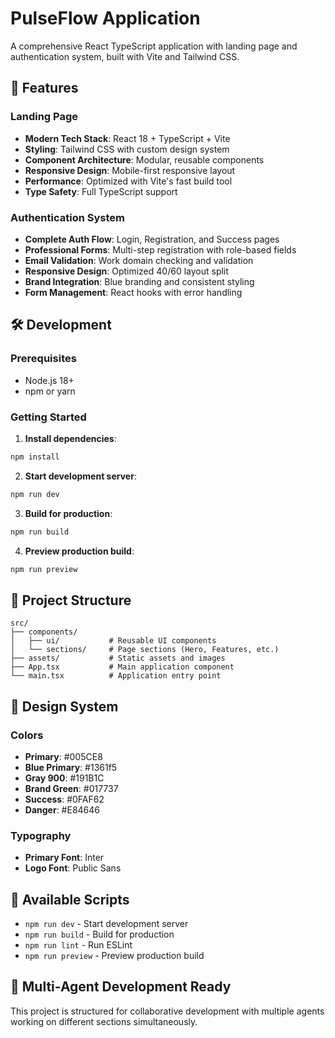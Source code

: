 # PulseFlow Application

A comprehensive React TypeScript application with landing page and authentication system, built with Vite and Tailwind CSS.

## 🚀 Features

### Landing Page
- **Modern Tech Stack**: React 18 + TypeScript + Vite
- **Styling**: Tailwind CSS with custom design system
- **Component Architecture**: Modular, reusable components
- **Responsive Design**: Mobile-first responsive layout
- **Performance**: Optimized with Vite's fast build tool
- **Type Safety**: Full TypeScript support

### Authentication System
- **Complete Auth Flow**: Login, Registration, and Success pages
- **Professional Forms**: Multi-step registration with role-based fields
- **Email Validation**: Work domain checking and validation
- **Responsive Design**: Optimized 40/60 layout split
- **Brand Integration**: Blue branding and consistent styling
- **Form Management**: React hooks with error handling

## 🛠️ Development

### Prerequisites

- Node.js 18+ 
- npm or yarn

### Getting Started

1. **Install dependencies**:
```bash
npm install
```

2. **Start development server**:
```bash
npm run dev
```

3. **Build for production**:
```bash
npm run build
```

4. **Preview production build**:
```bash
npm run preview
```

## 📁 Project Structure

```
src/
├── components/
│   ├── ui/           # Reusable UI components
│   └── sections/     # Page sections (Hero, Features, etc.)
├── assets/           # Static assets and images
├── App.tsx           # Main application component
└── main.tsx          # Application entry point
```

## 🎨 Design System

### Colors
- **Primary**: #005CE8
- **Blue Primary**: #1361f5
- **Gray 900**: #191B1C
- **Brand Green**: #017737
- **Success**: #0FAF62
- **Danger**: #E84646

### Typography
- **Primary Font**: Inter
- **Logo Font**: Public Sans

## 🔧 Available Scripts

- `npm run dev` - Start development server
- `npm run build` - Build for production
- `npm run lint` - Run ESLint
- `npm run preview` - Preview production build

## 📝 Multi-Agent Development Ready

This project is structured for collaborative development with multiple agents working on different sections simultaneously.
